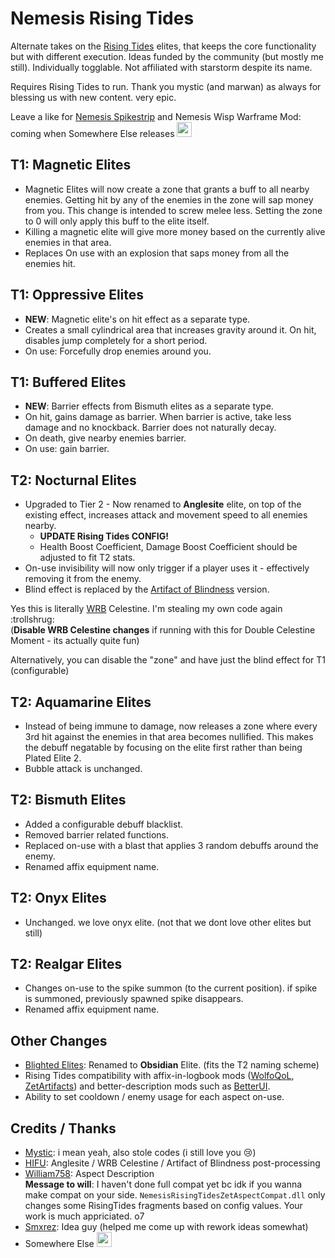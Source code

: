 # Nemesis Rising Tides

Alternate takes on the [Rising Tides](https://thunderstore.io/package/TheMysticSword/RisingTides/) elites, that keeps the core functionality but with different execution. Ideas funded by the community (but mostly me still). Individually togglable. Not affiliated with starstorm despite its name.

Requires Rising Tides to run. Thank you mystic (and marwan) as always for blessing us with new content. very epic. 

Leave a like for [Nemesis Spikestrip](https://thunderstore.io/package/prodzpod/Nemesis_Spikestrip/) and Nemesis Wisp Warframe Mod: coming when Somewhere Else releases <img src="https://cdn.discordapp.com/attachments/781570609729372253/1112438647036334100/SE.jpg" width="24">

## T1: Magnetic Elites
- Magnetic Elites will now create a zone that grants a buff to all nearby enemies. Getting hit by any of the enemies in the zone will sap money from you. This change is intended to screw melee less. Setting the zone to 0 will only apply this buff to the elite itself.
- Killing a magnetic elite will give more money based on the currently alive enemies in that area.
- Replaces On use with an explosion that saps money from all the enemies hit.

## T1: Oppressive Elites
- **NEW**: Magnetic elite's on hit effect as a separate type.
- Creates a small cylindrical area that increases gravity around it. On hit, disables jump completely for a short period.
- On use: Forcefully drop enemies around you.

## T1: Buffered Elites
- **NEW**: Barrier effects from Bismuth elites as a separate type.
- On hit, gains damage as barrier. When barrier is active, take less damage and no knockback. Barrier does not naturally decay.
- On death, give nearby enemies barrier.
- On use: gain barrier.

## T2: Nocturnal Elites
- Upgraded to Tier 2 - Now renamed to **Anglesite** elite, on top of the existing effect, increases attack and movement speed to all enemies nearby. 
  - **UPDATE Rising Tides CONFIG!**
  - Health Boost Coefficient, Damage Boost Coefficient should be adjusted to fit T2 stats.
- On-use invisibility will now only trigger if a player uses it - effectively removing it from the enemy.
- Blind effect is replaced by the [Artifact of Blindness](https://thunderstore.io/package/HIFU/ArtifactOfBlindness/) version.

Yes this is literally [WRB](https://thunderstore.io/package/TheBestAssociatedLargelyLudicrousSillyheadGroup/WellRoundedBalance/) Celestine. I'm stealing my own code again :trollshrug:  
(**Disable WRB Celestine changes** if running with this for Double Celestine Moment - its actually quite fun)

Alternatively, you can disable the "zone" and have just the blind effect for T1 (configurable)

## T2: Aquamarine Elites
- Instead of being immune to damage, now releases a zone where every 3rd hit against the enemies in that area becomes nullified. This makes the debuff negatable by focusing on the elite first rather than being Plated Elite 2.
- Bubble attack is unchanged.

## T2: Bismuth Elites
- Added a configurable debuff blacklist.
- Removed barrier related functions.
- Replaced on-use with a blast that applies 3 random debuffs around the enemy.
- Renamed affix equipment name.

## T2: Onyx Elites
- Unchanged. we love onyx elite. (not that we dont love other elites but still)

## T2: Realgar Elites
- Changes on-use to the spike summon (to the current position). if spike is summoned, previously spawned spike disappears.
- Renamed affix equipment name.

## Other Changes
- [Blighted Elites](https://thunderstore.io/package/Moffein/BlightedElites/): Renamed to **Obsidian** Elite. (fits the T2 naming scheme)
- Rising Tides compatibility with affix-in-logbook mods ([WolfoQoL](https://thunderstore.io/package/Wolfo/WolfoQualityOfLife/), [ZetArtifacts](https://thunderstore.io/package/William758/ZetArtifacts/)) and better-description mods such as [BetterUI](https://thunderstore.io/package/XoXFaby/BetterUI/).
- Ability to set cooldown / enemy usage for each aspect on-use.

## Credits / Thanks
- [Mystic](https://thunderstore.io/package/TheMysticSword/): i mean yeah, also stole codes (i still love you :cry:)
- [HIFU](https://thunderstore.io/package/HIFU/): Anglesite / WRB Celestine / Artifact of Blindness post-processing
- [William758](https://thunderstore.io/package/William758/): Aspect Description  
  **Message to will**: I haven't done full compat yet bc idk if you wanna make compat on your side. `NemesisRisingTidesZetAspectCompat.dll` only changes some RisingTides fragments based on config values. Your work is much appriciated. o7
- [Smxrez](https://thunderstore.io/package/Smxrez/): Idea guy (helped me come up with rework ideas somewhat)
- Somewhere Else <img src="https://cdn.discordapp.com/attachments/781570609729372253/1112438647036334100/SE.jpg" width="24">